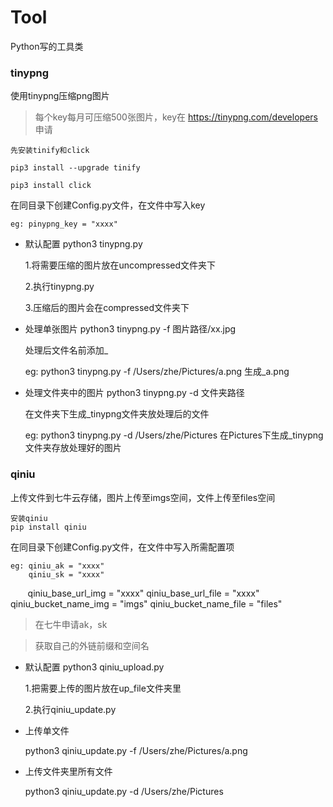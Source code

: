 # Tool
Python写的工具类



### tinypng
使用tinypng压缩png图片

> 每个key每月可压缩500张图片，key在 https://tinypng.com/developers 申请

```
先安装tinify和click 

pip3 install --upgrade tinify

pip3 install click
```
在同目录下创建Config.py文件，在文件中写入key

    eg: pinypng_key = "xxxx"


- 默认配置 python3 tinypng.py

    1.将需要压缩的图片放在uncompressed文件夹下
    
    2.执行tinypng.py
    
    3.压缩后的图片会在compressed文件夹下
   
- 处理单张图片 python3 tinypng.py -f 图片路径/xx.jpg

    处理后文件名前添加_
    
    eg: python3 tinypng.py -f /Users/zhe/Pictures/a.png  生成_a.png

- 处理文件夹中的图片  python3 tinypng.py -d 文件夹路径 

    在文件夹下生成_tinypng文件夹放处理后的文件
    
    eg: python3 tinypng.py -d /Users/zhe/Pictures  在Pictures下生成_tinypng文件夹存放处理好的图片
    


### qiniu
上传文件到七牛云存储，图片上传至imgs空间，文件上传至files空间

```
安装qiniu
pip install qiniu
```

在同目录下创建Config.py文件，在文件中写入所需配置项

    eg: qiniu_ak = "xxxx"
        qiniu_sk = "xxxx"
        qiniu_base_url_img = "xxxx"
        qiniu_base_url_file = "xxxx"
        qiniu_bucket_name_img = "imgs"
        qiniu_bucket_name_file = "files"

> 在七牛申请ak，sk

> 获取自己的外链前缀和空间名

- 默认配置 python3 qiniu_upload.py

    1.把需要上传的图片放在up_file文件夹里

    2.执行qiniu_update.py

- 上传单文件

    python3 qiniu_update.py -f /Users/zhe/Pictures/a.png
    
- 上传文件夹里所有文件

    python3 qiniu_update.py -d /Users/zhe/Pictures
